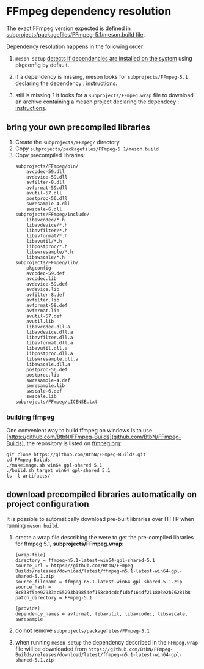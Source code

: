 
# FFmpeg dependency resolution

The exact FFmpeg version expected is defined in [subprojects/packagefiles/FFmpeg-5.1/meson.build file](meson.build).

Dependency resolution happens in the following order:

1. `meson setup` [detects if dependencies are installed on the system](https://mesonbuild.com/Dependencies.html#dependency-detection-method) using pkgconfig by default.

2. if a dependency is missing, meson looks for `subprojects/FFmpeg-5.1` declaring the dependency : [instructions](#bring-your-own-precompiled-binaires).

3. still is missing ? it looks for a `subprojects/FFmpeg.wrap` file to download an archive containing a meson project declaring the dependecy : [instructions](#download-precompiled-libraries-automatically-on-project-configuration).


## bring your own precompiled libraries

1. Create the `subprojects/FFmpeg/` directory.
2. Copy `subprojects/packagefiles/FFmpeg-5.1/meson.build`
3. Copy precompiled libraries:
    ```
    subprojects/FFmpeg/bin/
        avcodec-59.dll
        avdevice-59.dll
        avfilter-8.dll
        avformat-59.dll
        avutil-57.dll
        postproc-56.dll
        swresample-4.dll
        swscale-6.dll
    subprojects/FFmpeg/include/
        libavcodec/*.h
        libavdevice/*.h
        libavfilter/*.h
        libavformat/*.h
        libavutil/*.h
        libpostproc/*.h
        libswresample/*.h
        libswscale/*.h
    subprojects/FFmpeg/lib/
        pkgconfig
        avcodec-59.def
        avcodec.lib
        avdevice-59.def
        avdevice.lib
        avfilter-8.def
        avfilter.lib
        avformat-59.def
        avformat.lib
        avutil-57.def
        avutil.lib
        libavcodec.dll.a
        libavdevice.dll.a
        libavfilter.dll.a
        libavformat.dll.a
        libavutil.dll.a
        libpostproc.dll.a
        libswresample.dll.a
        libswscale.dll.a
        postproc-56.def
        postproc.lib
        swresample-4.def
        swresample.lib
        swscale-6.def
        swscale.lib
    subprojects/FFmpeg/LICENSE.txt
    ```


### building ffmpeg

One convenient way to build ffmpeg on windows is to use [https://github.com/BtbN/FFmpeg-Builds](github.com/BtbN/FFmpeg-Builds),
the repository is listed on [ffmpeg.org](https://ffmpeg.org/download.html#build-windows):
```
git clone https://github.com/BtbN/FFmpeg-Builds.git 
cd FFmpeg-Builds
./makeimage.sh win64 gpl-shared 5.1
./build.sh target win64 gpl-shared 5.1
ls -l artifacts/
```


## download precompiled libraries automatically on project configuration

It is possible to automatically download pre-built libraries over HTTP when running `meson build`.

1. create a wrap file describing the were to get the pre-compiled libraries for ffmpeg 5.1, **subprojects/FFmpeg.wrap**:
    ```
    [wrap-file]
    directory = ffmpeg-n5.1-latest-win64-gpl-shared-5.1
    source_url = https://github.com/BtbN/FFmpeg-Builds/releases/download/latest/ffmpeg-n5.1-latest-win64-gpl-shared-5.1.zip
    source_filename = ffmpeg-n5.1-latest-win64-gpl-shared-5.1.zip
    source_hash = 8c838f5ae92933ac55293b19854ef158c0dcdcf1dbf164df211803e2b76281b8
    patch_directory = FFmpeg-5.1

    [provide]
    dependency_names = avformat, libavutil, libavcodec, libswscale, swresample
    ```

2. do **not** remove `subprojects/packagefiles/FFmpeg-5.1`

3. when running `meson setup` the dependency described in the `FFmpeg.wrap` file will be downloaded from `https://github.com/BtbN/FFmpeg-Builds/releases/download/latest/ffmpeg-n5.1-latest-win64-gpl-shared-5.1.zip`
